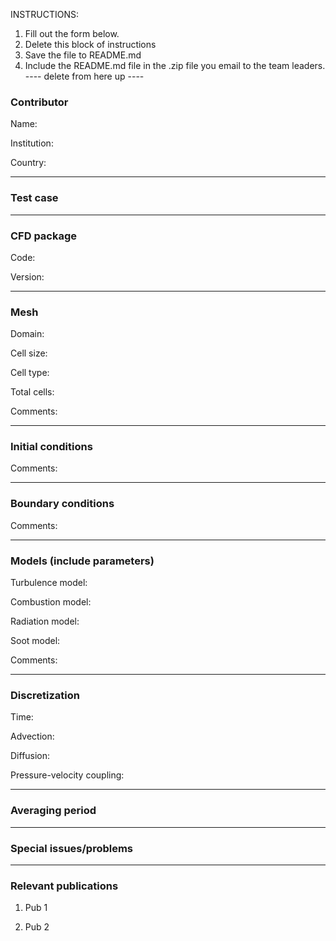 INSTRUCTIONS:
1. Fill out the form below.
2. Delete this block of instructions
3. Save the file to README.md
4. Include the README.md file in the .zip file you email to the team leaders.
---- delete from here up ----

### Contributor
Name:

Institution:

Country:                    

------------------

### Test case

------------------

### CFD package
Code:

Version:

------------------

### Mesh
Domain:

Cell size:

Cell type:

Total cells:

Comments:

------------------

### Initial conditions
Comments:

------------------

### Boundary conditions
Comments:

------------------

### Models (include parameters)
Turbulence model:

Combustion model:

Radiation model:

Soot model:

Comments:

------------------

### Discretization
Time:

Advection:

Diffusion:

Pressure-velocity coupling:

------------------

### Averaging period

------------------

### Special issues/problems

------------------

### Relevant publications
1. Pub 1

2. Pub 2
 
